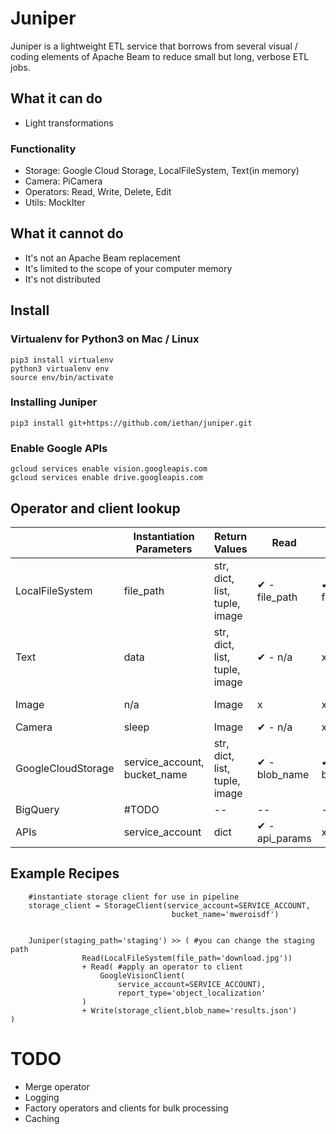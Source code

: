 # Juniper

Juniper is a lightweight ETL service that borrows from
several visual / coding elements of Apache Beam to 
reduce small but long, verbose ETL jobs.

## What it can do
- Light transformations

### Functionality
- Storage: Google Cloud Storage, LocalFileSystem, 
    Text(in memory)
- Camera: PiCamera
- Operators: Read, Write, Delete, Edit
- Utils: MockIter

## What it cannot do
- It's not an Apache Beam replacement
- It's limited to the scope of your computer memory
- It's not distributed

## Install
### Virtualenv for Python3 on Mac / Linux

```
pip3 install virtualenv
python3 virtualenv env
source env/bin/activate
```

### Installing Juniper

```
pip3 install git+https://github.com/iethan/juniper.git
```

### Enable Google APIs

```
gcloud services enable vision.googleapis.com
gcloud services enable drive.googleapis.com
```

## Operator and client lookup

|                    | Instantiation Parameters     | Return Values                 | Read           | Write         | Edit          | Delete        | Merge                 |
|--------------------|------------------------------|-------------------------------|----------------|---------------|---------------|---------------|-----------------------|
| LocalFileSystem    |           file_path          | str, dict, list, tuple, image |  ✔ - file_path | ✔ - file_path |       x       | ✔ - file_path |     ✔ - file_paths    |
| Text               |             data             | str, dict, list, tuple, image |     ✔ - n/a    |       x       | ✔ - exec_func |       x       |     ✔ - exec_func     |
| Image              |              n/a             |             Image             |        x       |       x       |  ✔ - crop_box |       x       |           x           |
| Camera             |             sleep            |             Image             |     ✔ - n/a    |       x       |       x       |       x       |           x           |
| GoogleCloudStorage | service_account, bucket_name | str, dict, list, tuple, image |  ✔ - blob_name | ✔ - blob_name |       x       | ✔ - blob_name | ✔ - prefix, blob_name |
| BigQuery           |             #TODO            |               --              |       --       |       --      |       --      |       --      |           --          |
| APIs               |        service_account       |              dict             | ✔ - api_params |       x       |       x       |       x       |           x           |

## Example Recipes

```
    #instantiate storage client for use in pipeline
    storage_client = StorageClient(service_account=SERVICE_ACCOUNT, 
                                    bucket_name='mweroisdf')


    Juniper(staging_path='staging') >> ( #you can change the staging path
                Read(LocalFileSystem(file_path='download.jpg'))
                + Read( #apply an operator to client
                    GoogleVisionClient( 
                        service_account=SERVICE_ACCOUNT),
                        report_type='object_localization'
                )
                + Write(storage_client,blob_name='results.json')
)
```

# TODO
- Merge operator
- Logging
- Factory operators and clients for bulk processing
- Caching
